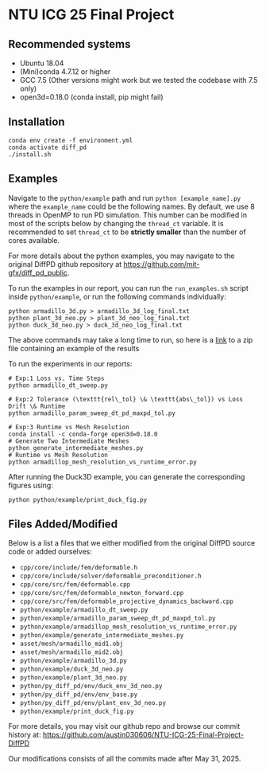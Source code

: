 # NTU ICG 25 Final Project

## Recommended systems
- Ubuntu 18.04
- (Mini)conda 4.7.12 or higher
- GCC 7.5 (Other versions might work but we tested the codebase with 7.5 only)
- open3d=0.18.0 (conda install, pip might fail)

## Installation
```
conda env create -f environment.yml
conda activate diff_pd
./install.sh
```

## Examples
Navigate to the `python/example` path and run `python [example_name].py` where the `example_name` could be the following names. By default, we use 8 threads in OpenMP to run PD simulation. This number can be modified in most of the scripts below by changing the `thread_ct` variable. It is recommended to set `thread_ct` to be **strictly smaller** than the number of cores available.

For more details about the python examples, you may navigate to the original DiffPD github repository at https://github.com/mit-gfx/diff_pd_public.

To run the examples in our report, you can run the `run_examples.sh` script inside `python/example`, or run the following commands individually:
```
python armadillo_3d.py > armadillo_3d_log_final.txt
python plant_3d_neo.py > plant_3d_neo_log_final.txt
python duck_3d_neo.py > duck_3d_neo_log_final.txt
```
The above commands may take a long time to run, so here is a [link](https://drive.google.com/file/d/1TVIK0p6gPkambhtDk_X_kSMunJpycAZO/view?usp=drive_link) to a zip file containing an example of the results 

To run the experiments in our reports:
```
# Exp:1 Loss vs. Time Steps
python armadillo_dt_sweep.py

# Exp:2 Tolerance (\texttt{rel\_tol} \& \texttt{abs\_tol}) vs Loss Drift \& Runtime
python armadillo_param_sweep_dt_pd_maxpd_tol.py

# Exp:3 Runtime vs Mesh Resolution
conda install -c conda-forge open3d=0.18.0
# Generate Two Intermediate Meshes
python generate_intermediate_meshes.py
# Runtime vs Mesh Resolution
python armadillop_mesh_resolution_vs_runtime_error.py
```

After running the Duck3D example, you can generate the corresponding figures using:
```
python python/example/print_duck_fig.py
```


## Files Added/Modified
Below is a list a files that we either modified from the original DiffPD source code or added ourselves:
- `cpp/core/include/fem/deformable.h`
- `cpp/core/include/solver/deformable_preconditioner.h`
- `cpp/core/src/fem/deformable.cpp`
- `cpp/core/src/fem/deformable_newton_forward.cpp`
- `cpp/core/src/fem/deformable_projective_dynamics_backward.cpp`
- `python/example/armadillo_dt_sweep.py`
- `python/example/armadillo_param_sweep_dt_pd_maxpd_tol.py`
- `python/example/armadillop_mesh_resolution_vs_runtime_error.py`
- `python/example/generate_intermediate_meshes.py`
- `asset/mesh/armadillo_mid1.obj`
- `asset/mesh/armadillo_mid2.obj`
- `python/example/armadillo_3d.py`
- `python/example/duck_3d_neo.py`
- `python/example/plant_3d_neo.py`
- `python/py_diff_pd/env/duck_env_3d_neo.py`
- `python/py_diff_pd/env/env_base.py`
- `python/py_diff_pd/env/plant_env_3d_neo.py`
- `python/example/print_duck_fig.py`

For more details, you may visit our github repo and browse our commit history at: https://github.com/austin030606/NTU-ICG-25-Final-Project-DiffPD

Our modifications consists of all the commits made after May 31, 2025.